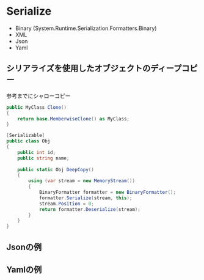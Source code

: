 # Serialize

- Binary (System.Runtime.Serialization.Formatters.Binary)  
- XML  
- Json  
- Yaml  

## シリアライズを使用したオブジェクトのディープコピー

参考までにシャローコピー

```C#
public MyClass Clone()
{
    return base.MemberwiseClone() as MyClass;
}
```

```C#
[Serializable]
public class Obj
{
    public int id;
    public string name;
    
    public static Obj DeepCopy()
    {
        using (var stream = new MemoryStream())
        {
            BinaryFormatter formatter = new BinaryFormatter();
            formatter.Serialize(stream, this);
            stream.Position = 0;
            return formatter.Deserialize(stream);
        }
    }
}
```

## Jsonの例

## Yamlの例
